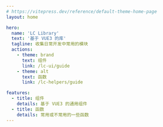 ```yaml
---
# https://vitepress.dev/reference/default-theme-home-page
layout: home

hero:
  name: 'LC Library'
  text: '基于 VUE3 的库'
  tagline: 收集日常开发中常用的模块
  actions:
    - theme: brand
      text: 组件
      link: /lc-ui/guide
    - theme: alt
      text: 函数
      link: /lc-helpers/guide

features:
  - title: 组件
    details: 基于 VUE3 的通用组件
  - title: 函数
    details: 常用或不常用的一些函数
---
```

